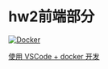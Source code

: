# hw2前端部分

[![Docker](https://github.com/ds-hw-fuuzen/hw2-frontend/actions/workflows/docker-publish.yml/badge.svg)](https://github.com/ds-hw-fuuzen/hw2-frontend/actions/workflows/docker-publish.yml)

[使用 VSCode + docker 开发](https://github.com/ds-hw-fuuzen/.github/blob/main/profile/README.md)
